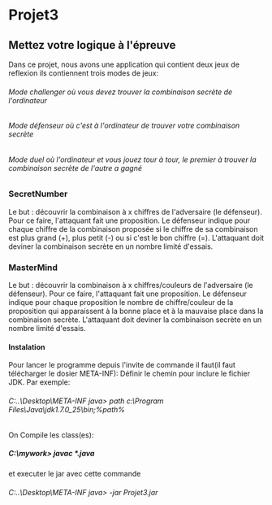 # Projet3 
## Mettez votre logique à l'épreuve

Dans ce projet, nous avons une application qui contient deux jeux de reflexion ils contiennent trois modes de jeux:
###### Mode challenger où vous devez trouver la combinaison secrète de l'ordinateur
###### Mode défenseur où c'est à l'ordinateur de trouver votre combinaison secrète
###### Mode duel où l'ordinateur et vous jouez tour à tour, le premier à trouver la combinaison secrète de l'autre a gagné
### SecretNumber
Le but : découvrir la combinaison à x chiffres de l'adversaire (le défenseur). Pour ce faire, l'attaquant fait une proposition. Le défenseur indique pour chaque chiffre de la combinaison proposée si le chiffre de sa combinaison est plus grand (+), plus petit (-) ou si c'est le bon chiffre (=).
L'attaquant doit deviner la combinaison secrète en un nombre limité d'essais.
### MasterMind
Le but : découvrir la combinaison à x chiffres/couleurs de l'adversaire (le défenseur). Pour ce faire, l'attaquant fait une proposition. Le défenseur indique pour chaque proposition le nombre de chiffre/couleur de la proposition qui apparaissent à la bonne place et à la mauvaise place dans la combinaison secrète.
L'attaquant doit deviner la combinaison secrète en un nombre limité d'essais.
#### Instalation
Pour lancer le programme depuis l'invite de commande il faut(il faut télécharger le dosier META-INF):
Définir le chemin pour inclure le fichier JDK. Par exemple:
###### C:..\Desktop\META-INF java> path c:\Program Files\Java\jdk1.7.0_25\bin;%path%
On Compile les class(es):
##### C:\mywork> javac *.java
et executer le jar avec cette commande
###### C:..\Desktop\META-INF java> -jar Projet3.jar
